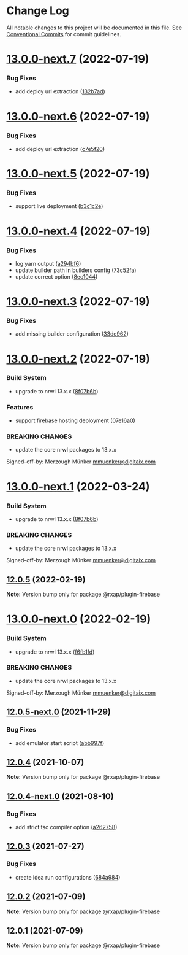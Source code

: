 # Change Log

All notable changes to this project will be documented in this file.
See [Conventional Commits](https://conventionalcommits.org) for commit guidelines.

# [13.0.0-next.7](https://gitlab.com/rxap/schematics/compare/@rxap/plugin-firebase@13.0.0-next.6...@rxap/plugin-firebase@13.0.0-next.7) (2022-07-19)


### Bug Fixes

* add deploy url extraction ([132b7ad](https://gitlab.com/rxap/schematics/commit/132b7ad13a04c3350b14b5a1c3cd6198effa9288))





# [13.0.0-next.6](https://gitlab.com/rxap/schematics/compare/@rxap/plugin-firebase@13.0.0-next.5...@rxap/plugin-firebase@13.0.0-next.6) (2022-07-19)


### Bug Fixes

* add deploy url extraction ([c7e5f20](https://gitlab.com/rxap/schematics/commit/c7e5f200b05975e4f3fc59133dee3cdabc9fee2f))





# [13.0.0-next.5](https://gitlab.com/rxap/schematics/compare/@rxap/plugin-firebase@13.0.0-next.4...@rxap/plugin-firebase@13.0.0-next.5) (2022-07-19)


### Bug Fixes

* support live deployment ([b3c1c2e](https://gitlab.com/rxap/schematics/commit/b3c1c2eb9fe66ddad864f56e2f63f418d5a7bc6f))





# [13.0.0-next.4](https://gitlab.com/rxap/schematics/compare/@rxap/plugin-firebase@13.0.0-next.3...@rxap/plugin-firebase@13.0.0-next.4) (2022-07-19)


### Bug Fixes

* log yarn output ([a294bf6](https://gitlab.com/rxap/schematics/commit/a294bf63d40e58fb343f27567871ee73baecee22))
* update builder path in builders config ([73c52fa](https://gitlab.com/rxap/schematics/commit/73c52fae11964d33d2d0aff2481763985e206c1c))
* update correct option ([8ec1044](https://gitlab.com/rxap/schematics/commit/8ec1044e8bb3a5dfae172275477331a37ce8bf3a))





# [13.0.0-next.3](https://gitlab.com/rxap/schematics/compare/@rxap/plugin-firebase@13.0.0-next.2...@rxap/plugin-firebase@13.0.0-next.3) (2022-07-19)


### Bug Fixes

* add missing builder configuration ([33de962](https://gitlab.com/rxap/schematics/commit/33de96254da0b64a2a661e6599246f9bc081df53))





# [13.0.0-next.2](https://gitlab.com/rxap/schematics/compare/@rxap/plugin-firebase@12.0.5...@rxap/plugin-firebase@13.0.0-next.2) (2022-07-19)


### Build System

* upgrade to nrwl 13.x.x ([8f07b6b](https://gitlab.com/rxap/schematics/commit/8f07b6b82fb82e8b70fbc82bd91a08d69cc52692))


### Features

* support firebase hosting deployment ([07e16a0](https://gitlab.com/rxap/schematics/commit/07e16a063e993f3b41f7cda1a77842f98dc95dde))


### BREAKING CHANGES

* update the core nrwl packages to 13.x.x

Signed-off-by: Merzough Münker <mmuenker@digitaix.com>





# [13.0.0-next.1](https://gitlab.com/rxap/schematics/compare/@rxap/plugin-firebase@12.0.5...@rxap/plugin-firebase@13.0.0-next.1) (2022-03-24)


### Build System

* upgrade to nrwl 13.x.x ([8f07b6b](https://gitlab.com/rxap/schematics/commit/8f07b6b82fb82e8b70fbc82bd91a08d69cc52692))


### BREAKING CHANGES

* update the core nrwl packages to 13.x.x

Signed-off-by: Merzough Münker <mmuenker@digitaix.com>





## [12.0.5](https://gitlab.com/rxap/schematics/compare/@rxap/plugin-firebase@12.0.5-next.0...@rxap/plugin-firebase@12.0.5) (2022-02-19)

**Note:** Version bump only for package @rxap/plugin-firebase





# [13.0.0-next.0](https://gitlab.com/rxap/schematics/compare/@rxap/plugin-firebase@12.0.5-next.0...@rxap/plugin-firebase@13.0.0-next.0) (2022-02-19)


### Build System

* upgrade to nrwl 13.x.x ([f6fb1fd](https://gitlab.com/rxap/schematics/commit/f6fb1fde34006136be4dadd72795d2d43207072a))


### BREAKING CHANGES

* update the core nrwl packages to 13.x.x

Signed-off-by: Merzough Münker <mmuenker@digitaix.com>





## [12.0.5-next.0](https://gitlab.com/rxap/schematics/compare/@rxap/plugin-firebase@12.0.4...@rxap/plugin-firebase@12.0.5-next.0) (2021-11-29)


### Bug Fixes

* add emulator start script ([abb997f](https://gitlab.com/rxap/schematics/commit/abb997fdb4bdb2f6c8d0d68e3248f9dee94c1634))





## [12.0.4](https://gitlab.com/rxap/schematics/compare/@rxap/plugin-firebase@12.0.4-next.0...@rxap/plugin-firebase@12.0.4) (2021-10-07)

**Note:** Version bump only for package @rxap/plugin-firebase





## [12.0.4-next.0](https://gitlab.com/rxap/schematics/compare/@rxap/plugin-firebase@12.0.3...@rxap/plugin-firebase@12.0.4-next.0) (2021-08-10)


### Bug Fixes

* add strict tsc compiler option ([a262758](https://gitlab.com/rxap/schematics/commit/a2627582222671e58f6feaed0309d33ab13e6984))





## [12.0.3](https://gitlab.com/rxap/schematics/compare/@rxap/plugin-firebase@12.0.2...@rxap/plugin-firebase@12.0.3) (2021-07-27)


### Bug Fixes

* create idea run configurations ([684a984](https://gitlab.com/rxap/schematics/commit/684a984efa872fbd157b08cf4e57093c3c1fa395))





## [12.0.2](https://gitlab.com/rxap/schematics/compare/@rxap/plugin-firebase@12.0.1...@rxap/plugin-firebase@12.0.2) (2021-07-09)

**Note:** Version bump only for package @rxap/plugin-firebase





## 12.0.1 (2021-07-09)

**Note:** Version bump only for package @rxap/plugin-firebase
